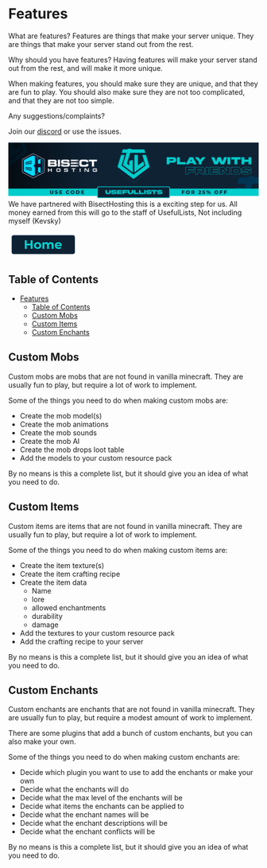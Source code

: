 # Features

What are features? Features are things that make your server unique. They are things that make your server stand out from the rest.

Why should you have features? Having features will make your server stand out from the rest, and will make it more unique.

When making features, you should make sure they are unique, and that they are fun to play. You should also make sure they are not too complicated, and that they are not too simple.

Any suggestions/complaints?

Join our [discord](https://discord.gg/8nzHYhVUQS) or use the issues.

[![Bisect Hosting Image](https://raw.githubusercontent.com/TheUsefulLists/assets/main/Images/Promo.png)](https://bisecthosting.com/UsefulLists)
We have partnered with BisectHosting this is a exciting step for us. All money earned from this will go to the staff of UsefulLists, Not including myself (Kevsky)

[![Home](https://raw.githubusercontent.com/TheUsefulLists/assets/main/Images/Buttons/Small/Home.png)](/README.md)

## Table of Contents
- [Features](#features)
  - [Table of Contents](#table-of-contents)
  - [Custom Mobs](#custom-mobs)
  - [Custom Items](#custom-items)
  - [Custom Enchants](#custom-enchants)


## Custom Mobs

Custom mobs are mobs that are not found in vanilla minecraft. They are usually fun to play, but require a lot of work to implement.

Some of the things you need to do when making custom mobs are:
- Create the mob model(s)
- Create the mob animations
- Create the mob sounds
- Create the mob AI
- Create the mob drops loot table
- Add the models to your custom resource pack

By no means is this a complete list, but it should give you an idea of what you need to do.

## Custom Items

Custom items are items that are not found in vanilla minecraft. They are usually fun to play, but require a lot of work to implement.

Some of the things you need to do when making custom items are:
- Create the item texture(s)
- Create the item crafting recipe
- Create the item data
  - Name
  - lore
  - allowed enchantments
  - durability
  - damage
- Add the textures to your custom resource pack
- Add the crafting recipe to your server

By no means is this a complete list, but it should give you an idea of what you need to do.

## Custom Enchants

Custom enchants are enchants that are not found in vanilla minecraft. They are usually fun to play, but require a modest amount of work to implement.

There are some plugins that add a bunch of custom enchants, but you can also make your own.

Some of the things you need to do when making custom enchants are:
- Decide which plugin you want to use to add the enchants or make your own
- Decide what the enchants will do
- Decide what the max level of the enchants will be
- Decide what items the enchants can be applied to
- Decide what the enchant names will be
- Decide what the enchant descriptions will be
- Decide what the enchant conflicts will be

By no means is this a complete list, but it should give you an idea of what you need to do.


